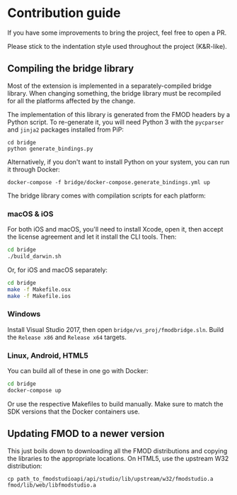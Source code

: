 # Contribution guide

If you have some improvements to bring the project, feel free to open a PR.

Please stick to the indentation style used throughout the project (K&R-like).

## Compiling the bridge library

Most of the extension is implemented in a separately-compiled bridge library.
When changing something, the bridge library must be recompiled for all the
platforms affected by the change.

The implementation of this library is generated from the FMOD headers by a
Python script. To re-generate it, you will need Python 3 with the `pycparser`
and `jinja2` packages installed from PiP:

```
cd bridge
python generate_bindings.py
```

Alternatively, if you don't want to install Python on your system, you can run
it through Docker:

```
docker-compose -f bridge/docker-compose.generate_bindings.yml up
```

The bridge library comes with compilation scripts for each platform:

### macOS & iOS

For both iOS and macOS, you'll need to install Xcode, open it, then accept the
license agreement and let it install the CLI tools. Then:

```bash
cd bridge
./build_darwin.sh
```

Or, for iOS and macOS separately:

```bash
cd bridge
make -f Makefile.osx
make -f Makefile.ios
```

### Windows

Install Visual Studio 2017, then open `bridge/vs_proj/fmodbridge.sln`. Build
the `Release x86` and `Release x64` targets.

### Linux, Android, HTML5

You can build all of these in one go with Docker:

```bash
cd bridge
docker-compose up
```

Or use the respective Makefiles to build manually. Make sure to match
the SDK versions that the Docker containers use.

## Updating FMOD to a newer version

This just boils down to downloading all the FMOD distributions and copying the
libraries to the appropriate locations. On HTML5, use the upstream W32 distribution:

```
cp path_to_fmodstudioapi/api/studio/lib/upstream/w32/fmodstudio.a  fmod/lib/web/libfmodstudio.a 
```
